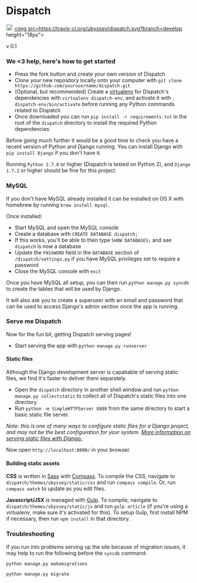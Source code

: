 Dispatch
=====================
<a href="https://zenhub.io"><img src="https://raw.githubusercontent.com/ZenHubIO/support/master/zenhub-badge.png" height="18px"></a> <a href="https://travis-ci.org/ubyssey/dispatch"><img src=https://travis-ci.org/ubyssey/dispatch.svg?branch=develop  height="18px"></a>

v 0.1

### We <3 help, here's how to get started

* Press the fork button and create your own version of Dispatch
* Clone your new repository locally onto your computer with `git clone https://github.com/yourusername/dispatch.git`
* (Optional, but recommended) Create a [virtualenv][1] for Dispatch's dependencies with `virtualenv dispatch-env`, and activate it with `. dispatch-env/bin/activate` before running any Python commands related to Dispatch
* Once downloaded you can run `pip install -r requirements.txt` in the root of the `dispatch` directory to install the required Python dependencies

Before going much further it would be a good time to check you have a recent version of Python and Django running. You can install Django with `pip install Django` if you don't have it.

Running `Python 2.7.8` or higher (Dispatch is tested on Python 2), and `Django 1.7.2` or higher should be fine for this project.

[1]: http://docs.python-guide.org/en/latest/dev/virtualenvs/

### MySQL

If you don't have MySQL already installed it can be installed on OS X with homebrew by running `brew install mysql`.

Once installed: 

* Start MySQL and open the MySQL console
* Create a database with `CREATE DATABASE dispatch;`
* If this works, you'll be able to then type `SHOW DATABASES;` and see `dispatch` is now a database
* Update the `PASSWORD` field in the `DATABASE` section of `/dispatch/settings.py` if you have MySQL privileges set to require a password
* Close the MySQL console with `exit`

Once you have MySQL all setup, you can then run `python manage.py syncdb` to create the tables that will be used by Django.

It will also ask you to create a superuser with an email and password that can be used to access Django's admin section once the app is running.

### Serve me Dispatch

Now for the fun bit, getting Dispatch serving pages!

* Start serving the app with `python manage.py runserver`

#### Static files

Although the Django development server is capabable of serving static files, we find it's faster to deliver them separately. 

* Open the `dispatch` directory in another shell window and run `python manage.py collectstatic` to collect all of Dispatch's static files into one directory.
* Run `python -m SimpleHTTPServer 8888` from the same directory to start a basic static file server.

*Note: this is one of many ways to configure static files for a Django project, and may not be the best configuration for your system. [More information on serving static files with Django.](https://docs.djangoproject.com/en/1.8/howto/static-files/#serving-static-files-during-development)*

Now open `http://localhost:8000/` in your browser.

#### Building static assets

**CSS** is written in [Sass][] with [Compass][]. To compile the CSS, navigate to `dispatch/themes/ubyssey/static/css` and run `compass compile`. Or, run `compass watch` to update as you edit files.

**Javascript/JSX** is managed with [Gulp][]. To compile, navigate to `dispatch/themes/ubyssey/static/js` and run `gulp article` (if you're using a virtualenv, make sure it's activated for this). To setup Gulp, first install NPM if necessary, then run `npm install` in that directory.

[Sass]: http://sass-lang.com
[Compass]: http://compass-style.org
[Gulp]: http://gulpjs.com/

### Troubleshooting

If you run into problems serving up the site because of migration issues, it may help to run the following before the `syncdb` command:

`python manage.py makemigrations`

`python manage.py migrate`
